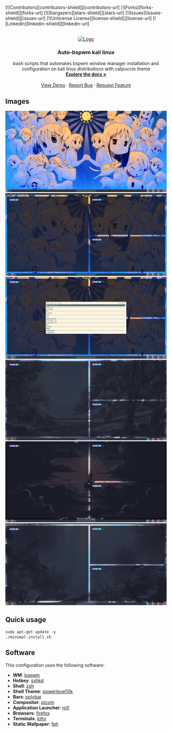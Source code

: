  
<a id="readme-top"></a>
 
[![Contributors][contributors-shield]][contributors-url]
[![Forks][forks-shield]][forks-url]
[![Stargazers][stars-shield]][stars-url]
[![Issues][issues-shield]][issues-url]
[![Unlicense License][license-shield]][license-url]
[![LinkedIn][linkedin-shield]][linkedin-url]


<!-- PROJECT LOGO -->
<br />
<div align="center">
  <a href="https://github.com/othneildrew/Best-README-Template">
    <img src="https://i.pinimg.com/1200x/de/c1/f9/dec1f91f6f52d0811b9b22a01dd016a0.jpg" alt="Logo" width="80" height="80">
  </a>

  <h3 align="center">Auto-bspwm kali linux</h3>

  <p align="center">
  bash scripts that automates bspwm window manager installation and configuration on kali linux distributions with catpuccin theme
    <br />
    <a href="https://github.com/othneildrew/Best-README-Template"><strong>Explore the docs »</strong></a>
    <br />
    <br />
    <a href="https://github.com/othneildrew/Best-README-Template">View Demo</a>
    &middot;
    <a href="https://github.com/othneildrew/Best-README-Template/issues/new?labels=bug&template=bug-report---.md">Report Bug</a>
    &middot;
    <a href="https://github.com/othneildrew/Best-README-Template/issues/new?labels=enhancement&template=feature-request---.md">Request Feature</a>
  </p>
</div>


## Images

![alt text](screenshots-readme/1.png)
![alt text](screenshots-readme/2.png)
![alt text](screenshots-readme/3.png)
![alt text](screenshots-readme/4.png)
![alt text](screenshots-readme/5.png)
![alt text](screenshots-readme/6.png)

## Quick usage
```
sudo apt-get update -y
./minimal-install.sh

```

## Software
This configuration uses the following software:
- **WM**: [bspwm](https://github.com/baskerville/bspwm)
- **Hotkey**: [sxhkd](https://github.com/baskerville/sxhkd)
- **Shell**: [zsh](https://www.zsh.org/)
- **Shell Theme**: [powerlevel10k](https://github.com/romkatv/powerlevel10k)
- **Bars**: [polybar](https://github.com/polybar/polybar)
- **Compositor**: [picom](https://github.com/yshui/picom)
- **Application Launcher**: [rofi](https://github.com/davatorium/rofi)
- **Browsers**: [firefox](https://www.mozilla.org/en-US/firefox/new/)
- **Terminals**: [kitty](https://sw.kovidgoyal.net/kitty/) 
- **Static Wallpaper**: [feh](https://github.com/derf/feh)
